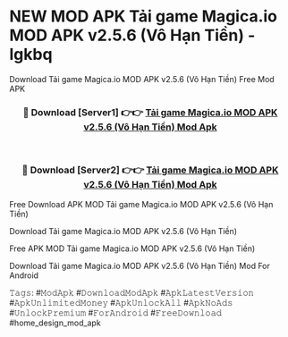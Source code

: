 # NEW MOD APK Tải game Magica.io MOD APK v2.5.6 (Vô Hạn Tiền) - lgkbq
Download Tải game Magica.io MOD APK v2.5.6 (Vô Hạn Tiền) Free Mod APK

<div align="center">
<h3>🔴 Download [Server1] 👉👉 <a href="https://apk-comot.site?title=Tải_game_Magica.io_MOD_APK_v2.5.6_(Vô_Hạn_Tiền)">Tải game Magica.io MOD APK v2.5.6 (Vô Hạn Tiền) Mod Apk</a></h3><br>

<h3>🔴 Download [Server2] 👉👉 <a href="https://apk-comot.site?title=Tải_game_Magica.io_MOD_APK_v2.5.6_(Vô_Hạn_Tiền)">Tải game Magica.io MOD APK v2.5.6 (Vô Hạn Tiền) Mod Apk</a></h3>
</div>


Free Download APK MOD Tải game Magica.io MOD APK v2.5.6 (Vô Hạn Tiền)

Download Tải game Magica.io MOD APK v2.5.6 (Vô Hạn Tiền) 

Free APK MOD Tải game Magica.io MOD APK v2.5.6 (Vô Hạn Tiền) 

Download Tải game Magica.io MOD APK v2.5.6 (Vô Hạn Tiền) Mod For Android

𝚃𝚊𝚐𝚜: #𝙼𝚘𝚍𝙰𝚙𝚔 #𝙳𝚘𝚠𝚗𝚕𝚘𝚊𝚍𝙼𝚘𝚍𝙰𝚙𝚔 #𝙰𝚙𝚔𝙻𝚊𝚝𝚎𝚜𝚝𝚅𝚎𝚛𝚜𝚒𝚘𝚗 #𝙰𝚙𝚔𝚄𝚗𝚕𝚒𝚖𝚒𝚝𝚎𝚍𝙼𝚘𝚗𝚎𝚢 #𝙰𝚙𝚔𝚄𝚗𝚕𝚘𝚌𝚔𝙰𝚕𝚕 #𝙰𝚙𝚔𝙽𝚘𝙰𝚍𝚜 #𝚄𝚗𝚕𝚘𝚌𝚔𝙿𝚛𝚎𝚖𝚒𝚞𝚖 #𝙵𝚘𝚛𝙰𝚗𝚍𝚛𝚘𝚒𝚍 #𝙵𝚛𝚎𝚎𝙳𝚘𝚠𝚗𝚕𝚘𝚊𝚍 #home_design_mod_apk